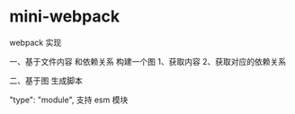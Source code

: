 # mini-webpack
webpack 实现


一、基于文件内容 和依赖关系 构建一个图
    1、获取内容
    2、获取对应的依赖关系

二、基于图 生成脚本 




  "type": "module", 支持 esm 模块